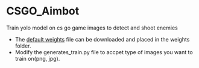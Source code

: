 # CSGO_Aimbot
Train yolo model on cs go game images to detect and shoot enemies

* The [default weights](https://pjreddie.com/media/files/darknet53.conv.74) file can be downloaded
and placed in the weights folder.
* Modify the generates_train.py  file to accpet type of images you want to train on(png, jpg).

